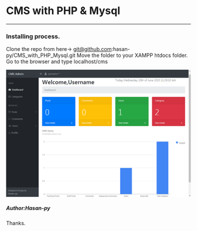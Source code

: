 # CMS with PHP & Mysql
---

### Installing process.
Clone the repo from here-> git@github.com:hasan-py/CMS_with_PHP_Mysql.git
Move the folder to your XAMPP htdocs folder. Go to the browser and type localhost/cms

![CMS](./cms.PNG)

##### Author:Hasan-py
Thanks.
